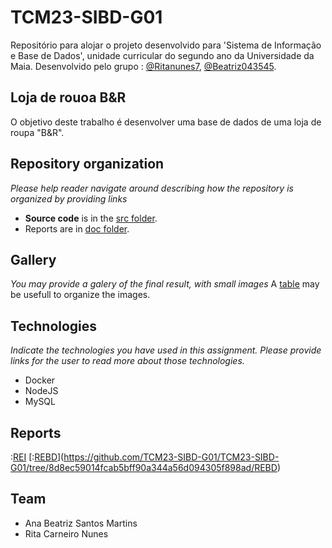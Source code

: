 # TCM23-SIBD-G01

Repositório para alojar o projeto desenvolvido para 'Sistema de Informação e Base de Dados', unidade curricular do segundo ano da Universidade da Maia. Desenvolvido pelo grupo : [@Ritanunes7](https://github.com/Ritanunes7), [@Beatriz043545](https://github.com/Beatriz043545).


## Loja de rouoa B&R

O objetivo deste trabalho é desenvolver uma base de dados de uma loja de roupa "B&R". 
## Repository organization

_Please help reader navigate around describing how the repository is organized by providing links_
* **Source code** is in the [src folder](src/).
* Reports are in [doc folder](doc/).

## Gallery

_You may provide a galery of the final result, with small images_
A [table](https://www.markdownguide.org/extended-syntax/#tables) may be usefull to organize the images.

## Technologies

_Indicate the technologies you have used in this assignment. Please provide links for the user to read more about those technologies._
* Docker
* NodeJS
* MySQL

## Reports

:[REI](doc/rei/rei00.md)
[:[REBD](doc/REBD/rebd00.md)](https://github.com/TCM23-SIBD-G01/TCM23-SIBD-G01/tree/8d8ec59014fcab5bff90a344a56d094305f898ad/REBD)

## Team
* Ana Beatriz Santos Martins
* Rita Carneiro Nunes
